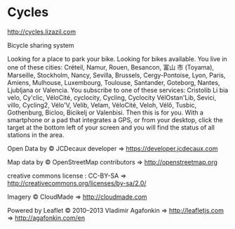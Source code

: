Cycles
======

http://cycles.lizazil.com

Bicycle sharing system

Looking for a place to park your bike. Looking for bikes available. You live in one of these cities: Créteil, Namur, Rouen, Besancon, 富山 市 (Toyama), Marseille, Stockholm, Nancy, Sevilla, Brussels, Cergy-Pontoise, Lyon, Paris, Amiens, Mulhouse, Luxembourg, Toulouse, Santander, Goteborg, Nantes, Ljubljana or Valencia. You subscribe to one of these services: Cristolib Li bia velo, Cy'clic, VéloCité, cyclocity, Cycling, Cyclocity VélOstan'Lib, Sevici, villo, Cycling2, Vélo'V, Velib, Velam, VéloCité, Veloh, Vélô, Tusbic, Gothenburg, Bicloo, Bicikelj or Valenbisi. Then this is for you. With a smartphone or a pad that integrates a GPS, or from your desktop, click the target at the bottom left of your screen and you will find the status of all stations in the area.



Open Data by © JCDecaux developer => https://developer.jcdecaux.com

Map data by © OpenStreetMap contributors => http://openstreetmap.org

creative commons license : CC-BY-SA => http://creativecommons.org/licenses/by-sa/2.0/

Imagery © CloudMade => http://cloudmade.com

Powered by Leaflet © 2010–2013 Vladimir Agafonkin => http://leafletjs.com => http://agafonkin.com/en